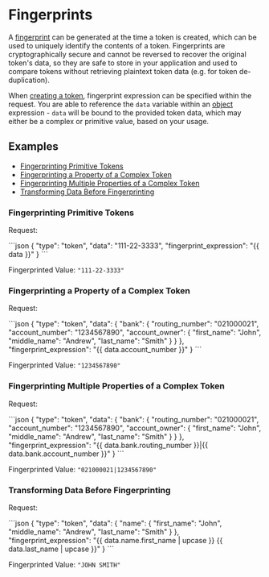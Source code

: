 # Fingerprints

A [fingerprint](https://developers.basistheory.com/concepts/what-are-fingerprints/) can be generated at the time a token is created, 
which can be used to uniquely identify the contents of a token. 
Fingerprints are cryptographically secure and cannot be reversed to recover the original token's data, 
so they are safe to store in your application and used to compare tokens without retrieving plaintext token data (e.g. for token de-duplication).

When [creating a token](#tokens-create-token), fingerprint expression can be specified within the request.
You are able to reference the `data` variable within an [object](#language/objects) expression -
`data` will be bound to the provided token data, which may either be a complex or primitive value, based on your usage.

## Examples

- [Fingerprinting Primitive Tokens](#search-indexes-examples-indexing-primitive-tokens)
- [Fingerprinting a Property of a Complex Token](#search-indexes-examples-indexing-properties-of-a-complex-token)
- [Fingerprinting Multiple Properties of a Complex Token](#search-indexes-examples-indexing-properties-of-a-complex-token)
- [Transforming Data Before Fingerprinting](#search-indexes-examples-indexing-properties-of-a-complex-token)

### Fingerprinting Primitive Tokens

Request:

<div class="center-column"></div>
```json
{
  "type": "token",
  "data": "111-22-3333",
  "fingerprint_expression": "{{ data }}"
}
```

Fingerprinted Value: `"111-22-3333"`

### Fingerprinting a Property of a Complex Token

Request:

<div class="center-column"></div>
```json
{
  "type": "token",
  "data": {
    "bank": {
      "routing_number": "021000021",
      "account_number": "1234567890",
      "account_owner": {
        "first_name": "John",
        "middle_name": "Andrew",
        "last_name": "Smith"
      }
    }
  },
  "fingerprint_expression": "{{ data.account_number }}"
}
```

Fingerprinted Value: `"1234567890"`

### Fingerprinting Multiple Properties of a Complex Token

Request:

<div class="center-column"></div>
```json
{
  "type": "token",
  "data": {
    "bank": {
      "routing_number": "021000021",
      "account_number": "1234567890",
      "account_owner": {
        "first_name": "John",
        "middle_name": "Andrew",
        "last_name": "Smith"
      }
    }
  },
  "fingerprint_expression": "{{ data.bank.routing_number }}|{{ data.bank.account_number }}"
}
```

Fingerprinted Value: `"021000021|1234567890"`

### Transforming Data Before Fingerprinting

Request:

<div class="center-column"></div>
```json
{
  "type": "token",
  "data": {
    "name": {
      "first_name": "John",
      "middle_name": "Andrew",
      "last_name": "Smith"
    }
  },
  "fingerprint_expression": "{{ data.name.first_name | upcase }} {{ data.last_name | upcase }}"
}
```

Fingerprinted Value: `"JOHN SMITH"`
